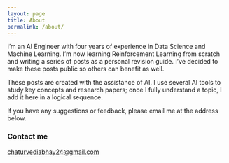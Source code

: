 ```yaml
---
layout: page
title: About
permalink: /about/
---
```


<p>I’m an AI Engineer with four years of experience in Data Science and Machine Learning. I’m now learning Reinforcement Learning from scratch and writing a series of posts as a personal revision guide. I’ve decided to make these posts public so others can benefit as well.</p>

<p>These posts are created with the assistance of AI. I use several AI tools to study key concepts and research papers; once I fully understand a topic, I add it here in a logical sequence.</p>

<p>If you have any suggestions or feedback, please email me at the address below.</p>

### Contact me

[chaturvediabhay24@gmail.com](mailto:chaturvediabhay24@gmail.com)